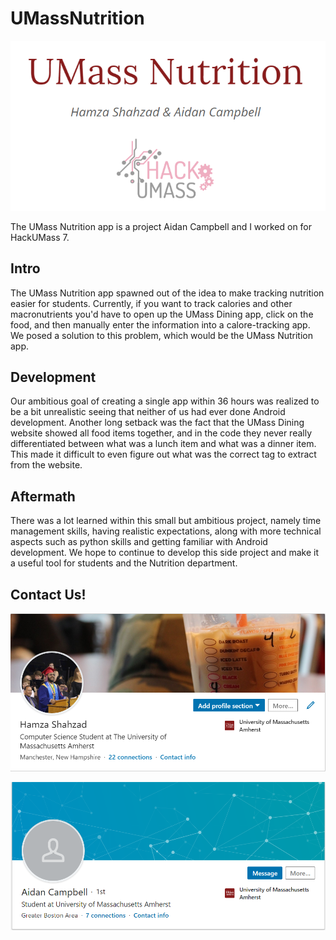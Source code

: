 # UMassNutrition

![Logo](https://github.com/Hamza-Shahzad/UMassNutrition/blob/master/logo.png)

The UMass Nutrition app is a project Aidan Campbell and I worked on for HackUMass 7. 

## Intro

The UMass Nutrition app spawned out of the idea to make tracking nutrition easier for students. Currently, if you want to track calories and other macronutrients you'd have to open up the UMass Dining app, click on the food, and then manually enter the information into a calore-tracking app. We posed a solution to this problem, which would be the UMass Nutrition app.

## Development

Our ambitious goal of creating a single app within 36 hours was realized to be a bit unrealistic seeing that neither of us had ever done Android development. Another long setback was the fact that the UMass Dining website showed all food items together, and in the code they never really differentiated between what was a lunch item and what was a dinner item. This made it difficult to even figure out what was the correct tag to extract from the website.

## Aftermath

There was a lot learned within this small but ambitious project, namely time management skills, having realistic expectations, along with more technical aspects such as python skills and getting familiar with Android development. We hope to continue to develop this side project and make it a useful tool for students and the Nutrition department. 

## Contact Us!

![Hamza (https://www.linkedin.com/in/hamza-s-313906140/)](https://github.com/Hamza-Shahzad/UMassNutrition/blob/master/za.png)

![Aidan (https://www.linkedin.com/in/aidan-campbell-193622195/)](https://github.com/Hamza-Shahzad/UMassNutrition/blob/master/aidan.png)
